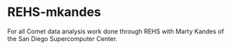 # REHS-mkandes
For all Comet data analysis work done through REHS with Marty Kandes of the San Diego Supercomputer Center.
